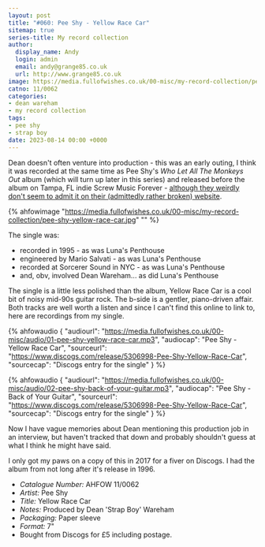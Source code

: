 ```yaml
---
layout: post
title: "#060: Pee Shy - Yellow Race Car"
sitemap: true
series-title: My record collection
author:
  display_name: Andy
  login: admin
  email: andy@grange85.co.uk
  url: http://www.grange85.co.uk
image: https://media.fullofwishes.co.uk/00-misc/my-record-collection/pee-shy-yellow-race-car.jpg
catno: 11/0062
categories:
- dean wareham
- my record collection
tags:
- pee shy
- strap boy
date: 2023-08-14 00:00 +0000
---
```

Dean doesn't often venture into production - this was an early outing, I think it was recorded at the same time as Pee Shy's _Who Let All The Monkeys Out_ album (which will turn up later in this series) and released before the album on Tampa, FL indie Screw Music Forever - [although they weirdly don't seem to admit it on their (admittedly rather broken) website](http://www.screwmusicforever.com/).

{% ahfowimage "https://media.fullofwishes.co.uk/00-misc/my-record-collection/pee-shy-yellow-race-car.jpg" "" %}

The single was:

 - recorded in 1995 - as was Luna's Penthouse
 - engineered by Mario Salvati - as was Luna's Penthouse
 - recorded at Sorcerer Sound in NYC - as was Luna's Penthouse
 - and, obv, involved Dean Wareham... as did Luna's Penthouse

The single is a little less polished than the album, Yellow Race Car is a cool bit of noisy mid-90s guitar rock. The b-side is a gentler, piano-driven affair. Both tracks are well worth a listen and since I can't find this online to link to, here are recordings from my single.

 {% ahfowaudio {
  "audiourl": "https://media.fullofwishes.co.uk/00-misc/audio/01-pee-shy-yellow-race-car.mp3",
  "audiocap": "Pee Shy - Yellow Race Car",
  "sourceurl": "https://www.discogs.com/release/5306998-Pee-Shy-Yellow-Race-Car",
  "sourcecap": "Discogs entry for the single"
  } %}

 {% ahfowaudio {
  "audiourl": "https://media.fullofwishes.co.uk/00-misc/audio/02-pee-shy-back-of-your-guitar.mp3",
  "audiocap": "Pee Shy - Back of Your Guitar",
  "sourceurl": "https://www.discogs.com/release/5306998-Pee-Shy-Yellow-Race-Car",
  "sourcecap": "Discogs entry for the single"
  } %}

Now I have vague memories about Dean mentioning this production job in an interview, but haven't tracked that down and probably shouldn't guess at what I think he might have said.

I only got my paws on a copy of this in 2017 for a fiver on Discogs. I had the album from not long after it's release in 1996.

 - *Catalogue Number:* AHFOW 11/0062
 - *Artist:* Pee Shy
 - *Title:* Yellow Race Car
 - *Notes:* Produced by Dean 'Strap Boy' Wareham
 - *Packaging:* Paper sleeve
 - *Format:* 7"
 - Bought from Discogs for £5 including postage.
